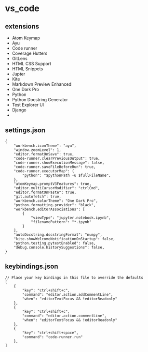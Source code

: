 # vs_code
## extensions
- Atom Keymap
- Ayu
- Code runner
- Coverage Hutters
- GitLens
- HTML CSS Support
- HTML Snippets
- Jupter
- Kite
- Markdown Preview Enhanced
- One Dark Pro
- Python
- Python Docstring Generator
- Test Explorer UI
- Django
- 
## settings.json
```
{
    "workbench.iconTheme": "ayu",
    "window.zoomLevel": 1,
    "editor.formatOnSave": true,
    "code-runner.clearPreviousOutput": true,
    "code-runner.showExecutionMessage": false,
    "code-runner.saveFileBeforeRun": true,
    "code-runner.executorMap": {
        "python": "$pythonPath -u $fullFileName",
    },
    "atomKeymap.promptV3Features": true,
    "editor.multiCursorModifier": "ctrlCmd",
    "editor.formatOnPaste": true,
    "git.autofetch": true,
    "workbench.colorTheme": "One Dark Pro",
    "python.formatting.provider": "black",
    "workbench.editorAssociations": [
        {
            "viewType": "jupyter.notebook.ipynb",
            "filenamePattern": "*.ipynb"
        }
    ],
    "autoDocstring.docstringFormat": "numpy",
    "kite.showWelcomeNotificationOnStartup": false,
    "python.testing.pytestEnabled": false,
    "debug.console.historySuggestions": false,
}
```

## keybindings.json

```
// Place your key bindings in this file to override the defaults
[
    {
        "key": "ctrl+shift+c",
        "command": "editor.action.addCommentLine",
        "when": "editorTextFocus && !editorReadonly"
    },
    {
        "key": "ctrl+shift+c",
        "command": "editor.action.commentLine",
        "when": "editorTextFocus && !editorReadonly"
    },
    {
        "key": "ctrl+shift+space",
        "command": "code-runner.run"
    },
]
```
